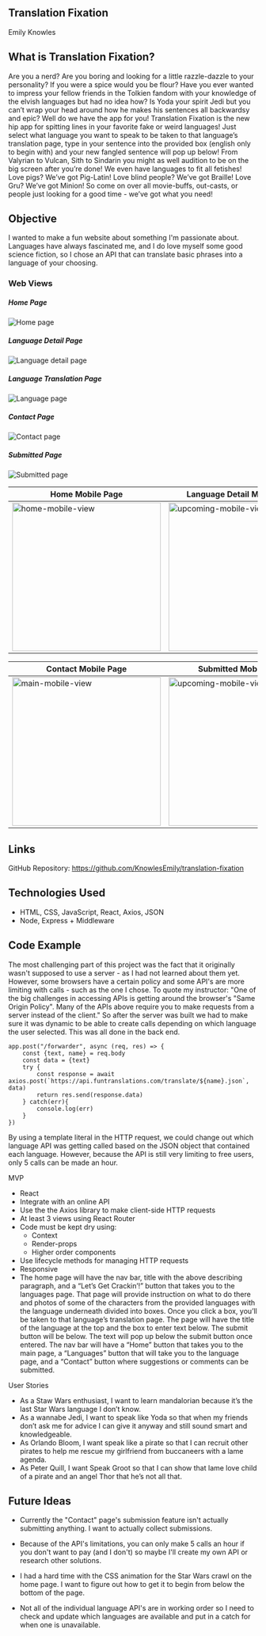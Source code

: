 ## Translation Fixation

Emily Knowles

## What is Translation Fixation?

Are you a nerd? Are you boring and looking for a little razzle-dazzle to your personality? If you were a spice would you be flour? Have you ever wanted to impress your fellow friends in the Tolkien fandom with your knowledge of the elvish languages but had no idea how? Is Yoda your spirit Jedi but you can’t wrap your head around how he makes his sentences all backwardsy and epic? Well do we have the app for you! Translation Fixation is the new hip app for spitting lines in your favorite fake or weird languages! Just select what language you want to speak to be taken to that language’s translation page, type in your sentence into the provided box (english only to begin with) and your new fangled sentence will pop up below! From Valyrian to Vulcan, Sith to Sindarin you might as well audition to be on the big screen after you’re done! We even have languages to fit all fetishes! Love pigs? We’ve got Pig-Latin! Love blind people? We’ve got Braille! Love Gru? We’ve got Minion! So come on over all movie-buffs, out-casts, or people just looking for a good time - we’ve got what you need!

## Objective

I wanted to make a fun website about something I'm passionate about. Languages have always fascinated me, and I do love myself some good science fiction, so I chose an API that can translate basic phrases into a language of your choosing.

### Web Views

##### Home Page
![Home page](screenshots/homePage.png)

##### Language Detail Page
![Language detail page](screenshots/langDetailPage.png)

##### Language Translation Page
![Language page](screenshots/langPage.png)

##### Contact Page
![Contact page](screenshots/contactPage.png)

##### Submitted Page
![Submitted page](screenshots/submittedPage.png)

Home Mobile Page | Language Detail Mobile Page | Language Translation Mobile Page
--- | --- | --- |
<img alt="home-mobile-view" src="screenshots/homeMobile.png" width="300" height="auto"> | <img alt="upcoming-mobile-view" src="screenshots/langDetailMobile.png" width="300" height="auto"> | <img alt="add-gig-mobile-view" src="screenshots/langMobile.png" width="300" height="auto">

Contact Mobile Page | Submitted Mobile Page
--- | ---
<img alt="main-mobile-view" src="screenshots/contactMobile.png" width="300" height="auto"> | <img alt="upcoming-mobile-view" src="screenshots/submittedMobile.png" width="300" height="auto">

## Links

GitHub Repository: https://github.com/KnowlesEmily/translation-fixation

## Technologies Used
* HTML, CSS, JavaScript, React, Axios, JSON
* Node, Express + Middleware

## Code Example

The most challenging part of this project was the fact that it originally wasn't supposed to use a server - as I had not learned about them yet. However, some browsers have a certain policy and some API's are more limiting with calls - such as the one I chose. To quote my instructor: "One of the big challenges in accessing APIs is getting around the browser's "Same Origin Policy". Many of the APIs above require you to make requests from a server instead of the client." So after the server was built we had to make sure it was dynamic to be able to create calls depending on which language the user selected. This was all done in the back end.

```
app.post("/forwarder", async (req, res) => {
    const {text, name} = req.body
    const data = {text}
    try {
        const response = await axios.post(`https://api.funtranslations.com/translate/${name}.json`, data)
        return res.send(response.data)
    } catch(err){
        console.log(err)
    }
})
```

By using a template literal in the HTTP request, we could change out which language API was getting called based on the JSON object that contained each language. However, because the API is still very limiting to free users, only 5 calls can be made an hour.

MVP
* React
* Integrate with an online API
* Use the the Axios library to make client-side HTTP requests
* At least 3 views using React Router
* Code must be kept dry using:
    * Context
    * Render-props
    * Higher order components
* Use lifecycle methods for managing HTTP requests
* Responsive
* The home page will have the nav bar, title with the above describing paragraph, and a “Let’s Get Crackin’!” button that takes you to the languages page. That page will provide instruction on what to do there and photos of some of the characters from the provided languages with the language underneath divided into boxes. Once you click a box, you’ll be taken to that language’s translation page. The page will have the title of the language at the top and the box to enter text below. The submit button will be below. The text will pop up below the submit button once entered. The nav bar will have a “Home” button that takes you to the main page, a “Languages” button that will take you to the language page, and a “Contact” button where suggestions or comments can be submitted.

User Stories
* As a Staw Wars enthusiast, I want to learn mandalorian because it’s the last Star Wars language I don’t know.
* As a wannabe Jedi, I want to speak like Yoda so that when my friends don’t ask me for advice I can give it anyway and still sound smart and knowledgeable.
* As Orlando Bloom, I want speak like a pirate so that I can recruit other pirates to help me rescue my girlfriend from buccaneers with a lame agenda.
* As Peter Quill, I want Speak Groot so that I can show that lame love child of a pirate and an angel Thor that he’s not all that.

## Future Ideas

* Currently the "Contact" page's submission feature isn't actually submitting anything. I want to actually collect submissions.

* Because of the API's limitations, you can only make 5 calls an hour if you don't want to pay (and I don't) so maybe I'll create my own API or research other solutions.

* I had a hard time with the CSS animation for the Star Wars crawl on the home page. I want to figure out how to get it to begin from below the bottom of the page.

* Not all of the individual language API's are in working order so I need to check and update which languages are available and put in a catch for when one is unavailable.